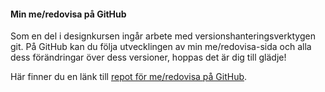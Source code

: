 #### Min me/redovisa på GitHub

Som en del i designkursen ingår arbete med versionshanteringsverktygen git. På GitHub kan du följa utvecklingen av min me/redovisa-sida och alla dess förändringar över dess versioner, hoppas det är dig till glädje!

Här finner du en länk till [repot för me/redovisa på GitHub](https://github.com/PatrikArvius/designv2).
